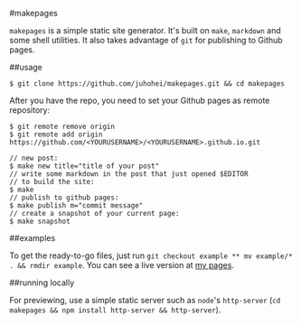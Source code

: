 #makepages

`makepages` is a simple static site generator. It's built on `make`, `markdown` and some shell utilities. It also takes advantage of `git` for publishing to Github pages.

##usage

    $ git clone https://github.com/juhohei/makepages.git && cd makepages

After you have the repo, you need to set your Github pages as remote repository:

    $ git remote remove origin
    $ git remote add origin https://github.com/<YOURUSERNAME>/<YOURUSERNAME>.github.io.git

    // new post:
    $ make new title="title of your post"
    // write some markdown in the post that just opened $EDITOR
    // to build the site:
    $ make
    // publish to github pages:
    $ make publish m="commit message"
    // create a snapshot of your current page:
    $ make snapshot

##examples

To get the ready-to-go files, just run `git checkout example ** mv example/* . && rmdir example`. You can see a live version at [my pages](http://juhohei.github.io).

##running locally

  For previewing, use a simple static server such as `node`'s `http-server` (`cd makepages && npm install http-server && http-server`).

